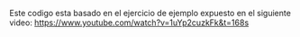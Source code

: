 Este codigo esta basado en el ejercicio de ejemplo expuesto en el siguiente video: https://www.youtube.com/watch?v=1uYp2cuzkFk&t=168s
